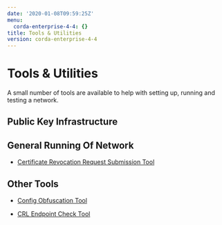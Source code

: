 ```yaml
---
date: '2020-01-08T09:59:25Z'
menu:
  corda-enterprise-4-4: {}
title: Tools & Utilities
version: corda-enterprise-4-4
---
```



# Tools & Utilities

A small number of tools are available to help with setting up, running and testing a network.


## Public Key Infrastructure



## General Running Of Network


* [Certificate Revocation Request Submission Tool](tool-crr-submission.md)



## Other Tools


* [Config Obfuscation Tool](config-obfuscation-tool.md)

* [CRL Endpoint Check Tool](crl-endpoint-check-tool.md)



